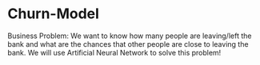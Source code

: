 # Churn-Model
Business Problem: We want to know how many people are leaving/left the bank and what are the chances that other people are close to leaving the bank. 
We will use Artificial Neural Network to solve this problem!
